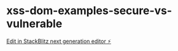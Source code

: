 # xss-dom-examples-secure-vs-vulnerable

[Edit in StackBlitz next generation editor ⚡️](https://stackblitz.com/~/github.com/atlansien/xss-dom-examples-secure-vs-vulnerable)